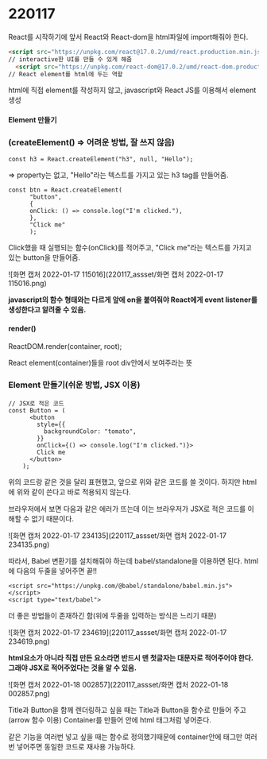 # 220117

React를 시작하기에 앞서 React와 React-dom을 html파일에 import해줘야 한다.

```html
<script src="https://unpkg.com/react@17.0.2/umd/react.production.min.js"></script> 
// interactive한 UI를 만들 수 있게 해줌
  <script src="https://unpkg.com/react-dom@17.0.2/umd/react-dom.production.min.js"></script> 
// React element를 html에 두는 역할
```

html에 직접 element를 작성하지 않고, javascript와 React JS를 이용해서 element 생성



#### Element 만들기

### (createElement() => 어려운 방법, 잘 쓰지 않음)

```react
const h3 = React.createElement("h3", null, "Hello");
```

=> property는 없고, "Hello"라는 텍스트를 가지고 있는 h3 tag를 만들어줌.

```react
const btn = React.createElement(
      "button", 
      {
      onClick: () => console.log("I'm clicked."),
      }, 
      "Click me"
      );
```

Click했을 때 실행되는 함수(onClick)를 적어주고, "Click me"라는 텍스트를 가지고 있는 button을 만들어줌.

![화면 캡처 2022-01-17 115016](220117_assset/화면 캡처 2022-01-17 115016.png)

**javascript의 함수 형태와는 다르게 앞에 on을 붙여줘야 React에게 event listener를 생성한다고 알려줄 수 있음.**



#### render()

ReactDOM.render(container, root);

React element(container)들을 root div안에서 보여주라는 뜻



### Element 만들기(쉬운 방법, JSX 이용)

```react
// JSX로 적은 코드
const Button = (
      <button 
        style={{
          backgroundColor: "tomato",
        }}
        onClick={() => console.log("I'm clicked.")}>
        Click me
      </button>
    );
```

위의 코드랑 같은 것을 달리 표현했고, 앞으로 위와 같은 코드를 쓸 것이다. 하지만 html에 위와 같이 쓴다고 바로 적용되지 않는다. 

브라우저에서 보면 다음과 같은 에러가 뜨는데 이는 브라우저가 JSX로 적은 코드를 이해할 수 없기 때문이다.

![화면 캡처 2022-01-17 234135](220117_assset/화면 캡처 2022-01-17 234135.png)

따라서, Babel 변환기를 설치해줘야 하는데 babel/standalone을 이용하면 된다. html에 다음의 두줄을 넣어주면 끝!!

```react
<script src="https://unpkg.com/@babel/standalone/babel.min.js"></script>
<script type="text/babel">
```

더 좋은 방법들이 존재하긴 함(위에 두줄을 입력하는 방식은 느리기 때문)

![화면 캡처 2022-01-17 234619](220117_assset/화면 캡처 2022-01-17 234619.png)



**html요소가 아니라 직접 만든 요소라면 반드시 맨 첫글자는 대문자로 적어주어야 한다. 그래야 JSX로 적어주었다는 것을 알 수 있음.**

![화면 캡처 2022-01-18 002857](220117_assset/화면 캡처 2022-01-18 002857.png)

Title과 Button을 함께 렌더링하고 싶을 때는 Title과 Button을 함수로 만들어 주고(arrow 함수 이용) Container를 만들어 안에 html 태그처럼 넣어준다. 

같은 기능을 여러번 넣고 싶을 때는 함수로 정의했기때문에  container안에 태그만 여러번 넣어주면 동일한 코드로 재사용 가능하다.
